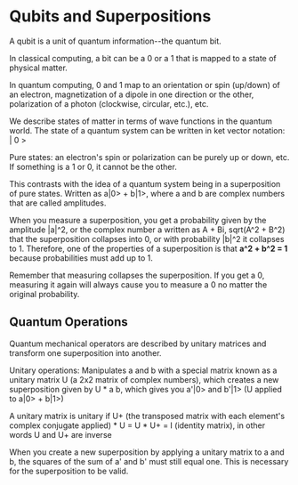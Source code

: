 # Qubits and Superpositions

A qubit is a unit of quantum information--the quantum bit.

In classical computing, a bit can be a 0 or a 1 that is mapped to a state of physical matter.

In quantum computing, 0 and 1 map to an orientation or spin (up/down) of an electron, magnetization of a dipole in one direction or the other, polarization of a photon (clockwise, circular, etc.), etc.

We describe states of matter in terms of wave functions in the quantum world. The state of a quantum system can be written in ket vector notation: | 0 >

Pure states: an electron's spin or polarization can be purely up or down, etc. If something is a 1 or 0, it cannot be the other.

This contrasts with the idea of a quantum system being in a superposition of pure states. Written as a|0> + b|1>, where a and b are complex numbers that are called amplitudes.

When you measure a superposition, you get a probability given by the amplitude |a|^2, or the complex number a written as A + Bi, sqrt(A^2 + B^2) that the superposition collapses into 0, or with probability |b|^2 it collapses to 1. Therefore, one of the properties of a superposition is that **a^2 + b^2 = 1** because probabilities must add up to 1.

Remember that measuring collapses the superposition. If you get a 0, measuring it again will always cause you to measure a 0 no matter the original probability.

## Quantum Operations

Quantum mechanical operators are described by unitary matrices and transform one superposition into another.

Unitary operations: Manipulates a and b with a special matrix known as a unitary matrix U (a 2x2 matrix of complex numbers), which creates a new superposition given by U * a b, which gives you a'|0> and b'|1> (U applied to a|0> + b|1>)

A unitary matrix is unitary if U+ (the transposed matrix with each element's complex conjugate applied) * U = U * U+ = I (identity matrix), in other words U and U+ are inverse

When you create a new superposition by applying a unitary matrix to a and b, the squares of the sum of a' and b' must still equal one. This is necessary for the superposition to be valid.